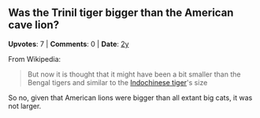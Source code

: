 ## Was the Trinil tiger bigger than the American cave lion?
    
**Upvotes**: 7 | **Comments**: 0 | **Date**: [2y](https://www.quora.com/Was-the-Trinil-tiger-bigger-than-the-American-cave-lion/answer/Gary-Meaney)

From Wikipedia:

> But now it is thought that it might have been a bit smaller than the Bengal tigers and similar to the [Indochinese tiger](https://en.wikipedia.org/wiki/Indochinese_tiger "en.wikipedia.org")'s size

So no, given that American lions were bigger than all extant big cats, it was not larger.

